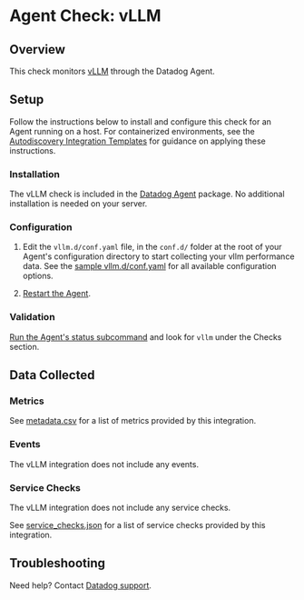 # Agent Check: vLLM

## Overview

This check monitors [vLLM][1] through the Datadog Agent.

## Setup

Follow the instructions below to install and configure this check for an Agent running on a host. For containerized environments, see the [Autodiscovery Integration Templates][3] for guidance on applying these instructions.

### Installation

The vLLM check is included in the [Datadog Agent][2] package.
No additional installation is needed on your server.

### Configuration

1. Edit the `vllm.d/conf.yaml` file, in the `conf.d/` folder at the root of your Agent's configuration directory to start collecting your vllm performance data. See the [sample vllm.d/conf.yaml][4] for all available configuration options.

2. [Restart the Agent][5].

### Validation

[Run the Agent's status subcommand][6] and look for `vllm` under the Checks section.

## Data Collected

### Metrics

See [metadata.csv][7] for a list of metrics provided by this integration.

### Events

The vLLM integration does not include any events.

### Service Checks

The vLLM integration does not include any service checks.

See [service_checks.json][8] for a list of service checks provided by this integration.

## Troubleshooting

Need help? Contact [Datadog support][9].


[1]: **LINK_TO_INTEGRATION_SITE**
[2]: https://app.datadoghq.com/account/settings/agent/latest
[3]: https://docs.datadoghq.com/agent/kubernetes/integrations/
[4]: https://github.com/DataDog/integrations-core/blob/master/vllm/datadog_checks/vllm/data/conf.yaml.example
[5]: https://docs.datadoghq.com/agent/guide/agent-commands/#start-stop-and-restart-the-agent
[6]: https://docs.datadoghq.com/agent/guide/agent-commands/#agent-status-and-information
[7]: https://github.com/DataDog/integrations-core/blob/master/vllm/metadata.csv
[8]: https://github.com/DataDog/integrations-core/blob/master/vllm/assets/service_checks.json
[9]: https://docs.datadoghq.com/help/
